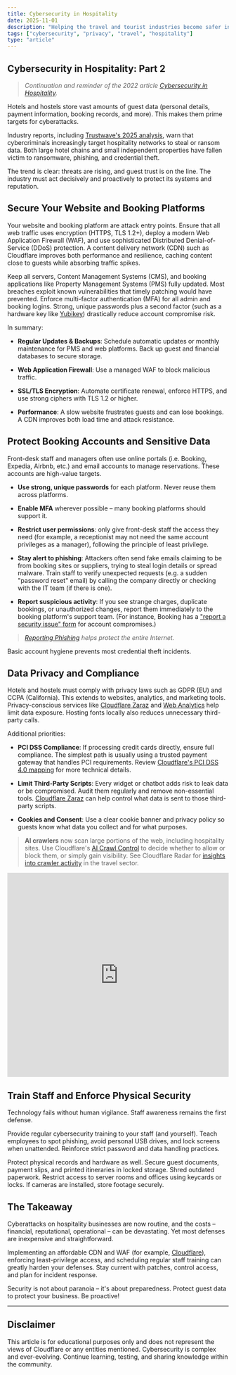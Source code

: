 ```yaml
---
title: Cybersecurity in Hospitality
date: 2025-11-01
description: "Helping the travel and tourist industries become safer in both cyber and physical space."
tags: ["cybersecurity", "privacy", "travel", "hospitality"]
type: "article"
---
```


## Cybersecurity in Hospitality: Part 2

> _Continuation and reminder of the 2022 article [Cybersecurity in Hospitality](https://davidtofan.com/articles/cybersecurity-hospitality/)._

Hotels and hostels store vast amounts of guest data (personal details, payment information, booking records, and more). This makes them prime targets for cyberattacks.

Industry reports, including [Trustwave's 2025 analysis](https://www.trustwave.com/en-us/resources/blogs/spiderlabs-blog/hospitality-under-attack-new-trustwave-report-highlights-cybersecurity-challenges-in-2025/), warn that cybercriminals increasingly target hospitality networks to steal or ransom data. Both large hotel chains and small independent properties have fallen victim to ransomware, phishing, and credential theft.

The trend is clear: threats are rising, and guest trust is on the line. The industry must act decisively and proactively to protect its systems and reputation.

## Secure Your Website and Booking Platforms

Your website and booking platform are attack entry points. Ensure that all web traffic uses encryption (HTTPS, TLS 1.2+), deploy a modern Web Application Firewall (WAF), and use sophisticated Distributed Denial-of-Service (DDoS) protection. A content delivery network (CDN) such as Cloudflare improves both performance and resilience, caching content close to guests while absorbing traffic spikes.

Keep all servers, Content Management Systems (CMS), and booking applications like Property Management Systems (PMS) fully updated. Most breaches exploit known vulnerabilities that timely patching would have prevented. Enforce multi-factor authentication (MFA) for all admin and booking logins. Strong, unique passwords plus a second factor (such as a hardware key like [Yubikey](https://www.yubico.com/products/)) drastically reduce account compromise risk.

In summary:

- **Regular Updates & Backups**: Schedule automatic updates or monthly maintenance for PMS and web platforms. Back up guest and financial databases to secure storage.

- **Web Application Firewall**: Use a managed WAF to block malicious traffic.

- **SSL/TLS Encryption**: Automate certificate renewal, enforce HTTPS, and use strong ciphers with TLS 1.2 or higher.

- **Performance**: A slow website frustrates guests and can lose bookings. A CDN improves both load time and attack resistance.

## Protect Booking Accounts and Sensitive Data

Front-desk staff and managers often use online portals (i.e. Booking, Expedia, Airbnb, etc.) and email accounts to manage reservations. These accounts are high-value targets.

- **Use strong, unique passwords** for each platform. Never reuse them across platforms.

- **Enable MFA** wherever possible – many booking platforms should support it.

- **Restrict user permissions**: only give front-desk staff the access they need (for example, a receptionist may not need the same account privileges as a manager), following the principle of least privilege.

- **Stay alert to phishing**: Attackers often send fake emails claiming to be from booking sites or suppliers, trying to steal login details or spread malware. Train staff to verify unexpected requests (e.g. a sudden "password reset" email) by calling the company directly or checking with the IT team (if there is one).

- **Report suspicious activity**: If you see strange charges, duplicate bookings, or unauthorized changes, report them immediately to the booking platform's support team. (For instance, Booking has a ["report a security issue" form](https://partner.booking.com/en-us/help/legal-security/security/report-security-issue) for account compromises.)

> _[Reporting Phishing](https://report.automatic-demo.com/report) helps protect the entire Internet._

Basic account hygiene prevents most credential theft incidents.

## Data Privacy and Compliance

Hotels and hostels must comply with privacy laws such as GDPR (EU) and CCPA (California). This extends to websites, analytics, and marketing tools. Privacy-conscious services like [Cloudflare Zaraz](https://blog.cloudflare.com/keep-analytics-tracking-data-in-the-eu-cloudflare-zaraz/) and [Web Analytics](https://developers.cloudflare.com/web-analytics/) help limit data exposure. Hosting fonts locally also reduces unnecessary third-party calls.

Additional priorities:

- **PCI DSS Compliance**: If processing credit cards directly, ensure full compliance. The simplest path is usually using a trusted payment gateway that handles PCI requirements. Review [Cloudflare's PCI DSS 4.0 mapping](https://assets.ctfassets.net/slt3lc6tev37/5ai8vMkFvIGtVVyKF8BgP7/7621567cec21251ac48fe5a1635bc4b2/PCI_DSS_4.0_Cloudflare_Technical_Compliance_Mapping.pdf) for more technical details.

- **Limit Third-Party Scripts**: Every widget or chatbot adds risk to leak data or be compromised. Audit them regularly and remove non-essential tools. [Cloudflare Zaraz](https://developers.cloudflare.com/zaraz/) can help control what data is sent to those third-party scripts.

- **Cookies and Consent**: Use a clear cookie banner and privacy policy so guests know what data you collect and for what purposes.

> **AI crawlers** now scan large portions of the web, including hospitality sites. Use Cloudflare's [AI Crawl Control](https://developers.cloudflare.com/ai-crawl-control/) to decide whether to allow or block them, or simply gain visibility. See Cloudflare Radar for [insights into crawler activity](https://radar.cloudflare.com/ai-insights?industrySet=Travel) in the travel sector.

<iframe class="cf-radar-embed" width="800" height="464" src="https://radar.cloudflare.com/embed/AiBotCrawlPurposeXY?industrySet=Travel&dateRange=52w&widgetState=%7B%22showAnnotations%22%3Atrue%2C%22xy.hiddenSeries%22%3A%5B%5D%2C%22xy.highlightedSeries%22%3Anull%2C%22xy.hoveredSeries%22%3Anull%2C%22xy.previousVisible%22%3Atrue%7D&ref=%2Fai-insights&dateEnd=2025-10-31T16%3A30%3A00.000Z" title="Cloudflare Radar - Crawl purpose" loading="lazy" style="border:0;max-width:100%;"></iframe>

## Train Staff and Enforce Physical Security

Technology fails without human vigilance. Staff awareness remains the first defense.

Provide regular cybersecurity training to your staff (and yourself). Teach employees to spot phishing, avoid personal USB drives, and lock screens when unattended. Reinforce strict password and data handling practices.

Protect physical records and hardware as well. Secure guest documents, payment slips, and printed itineraries in locked storage. Shred outdated paperwork. Restrict access to server rooms and offices using keycards or locks. If cameras are installed, store footage securely.

## The Takeaway

Cyberattacks on hospitality businesses are now routine, and the costs – financial, reputational, operational – can be devastating. Yet most defenses are inexpensive and straightforward.

Implementing an affordable CDN and WAF (for example, [Cloudflare](https://davidtofan.com/articles/cloudflare-free-services-only/)), enforcing least-privilege access, and scheduling regular staff training can greatly harden your defenses. Stay current with patches, control access, and plan for incident response.

Security is not about paranoia – it's about preparedness. Protect guest data to protect your business. Be proactive!

---

## Disclaimer

This article is for educational purposes only and does not represent the views of Cloudflare or any entities mentioned.
Cybersecurity is complex and ever-evolving. Continue learning, testing, and sharing knowledge within the community.
